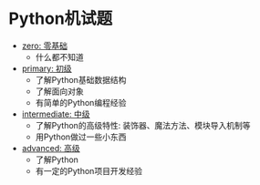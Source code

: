 # Python机试题

+ [zero: 零基础]()
    - 什么都不知道
+ [primary: 初级]()
    - 了解Python基础数据结构
    - 了解面向对象
    - 有简单的Python编程经验
+ [intermediate: 中级]()
    - 了解Python的高级特性: 装饰器、魔法方法、模块导入机制等
    - 用Python做过一些小东西
+ [advanced: 高级]()
    - 了解Python
    - 有一定的Python项目开发经验
